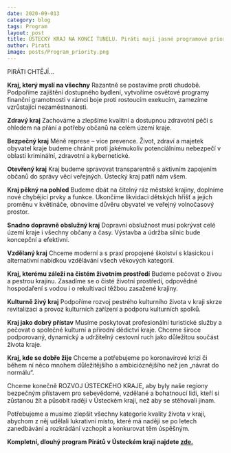 ```yaml
---
date: 2020-09-013
category: blog
tags: Program 
layout: post
title: ÚSTECKÝ KRAJ NA KONCI TUNELU. Piráti mají jasné programové priority
author: Pirati
image: posts/Program_priority.png
---
```


PIRÁTI CHTĚJÍ…

**Kraj, který myslí na všechny**
Razantně se postavíme proti chudobě. Podpoříme zajištění dostupného bydlení, vytvoříme osvětové programy finanční gramotnosti v rámci boje proti rostoucím exekucím, zamezíme vzrůstající nezaměstnanosti.

**Zdravý kraj**
Zachováme a zlepšíme kvalitní a dostupnou zdravotní péči s ohledem na přání a potřeby občanů na celém území kraje.

**Bezpečný kraj**
Méně represe – více prevence. Život, zdraví a majetek obyvatel kraje budeme chránit proti jakémukoliv potenciálnímu nebezpečí v oblasti kriminální, zdravotní a kybernetické.

**Otevřený kraj**
Kraj budeme spravovat transparentně s aktivním zapojením občanů do správy věcí veřejných. Ústecký kraj patří nám všem.

**Kraj pěkný na pohled**
Budeme dbát na čitelný ráz městské krajiny, doplníme nové chybějící prvky a funkce. Ukončíme likvidaci dětských hřišť a jejich proměnu v květináče, obnovíme důvěru obyvatel ve veřejný volnočasový prostor.

**Snadno dopravně obslužný kraj**
Dopravní obslužnost musí pokrývat celé území kraje i všechny občany a časy. Výstavba a údržba silnic bude koncepční a efektivní.

**Vzdělaný kraj**
Chceme moderní a s praxí propojené školství s klasickou i alternativní nabídkou vzdělávání všech věkových kategorií.

**Kraj, kterému záleží na čistém životním prostředí**
Budeme pečovat o živou a pestrou krajinu. Zasadíme se o čisté životní prostředí, odpovědné hospodaření s vodou i o rekultivaci těžbou zasažené krajiny. 

**Kulturně živý kraj**
Podpoříme rozvoj pestrého kulturního života v kraji skrze revitalizaci a provoz kulturních zařízení a podporu kulturních spolků.

**Kraj jako dobrý přístav**
Musíme poskytovat profesionální turistické služby a pečovat o společné kulturní a přírodní dědictví kraje. Chceme široce podporovaný, dynamický a udržitelný cestovní ruch jako důležitou součást života kraje.

**Kraj, kde se dobře žije**
Chceme a potřebujeme po koronavirové krizi či během ní něco mnohem důležitějšího a ambicióznějšího než jen „návrat do normálu“.

Chceme konečně ROZVOJ ÚSTECKÉHO KRAJE, aby byly naše regiony bezpečným přístavem pro sebevědomé, vzdělané a bohatnoucí lidi, kteří si zůstanou žít a působit raději v Ústeckém kraji, než aby se stěhovali jinam.

Potřebujeme a musíme zlepšit všechny kategorie kvality života v kraji, abychom z něj udělali lukrativní místo, které má naději se po letech zanedbávání a rozkrádání vzchopit a konkurovat těm úspěšným.

**Kompletní, dlouhý program Pirátů v Ústeckém kraji najdete [zde.](https://piratiuk.cz/velky-plan-program/)**

